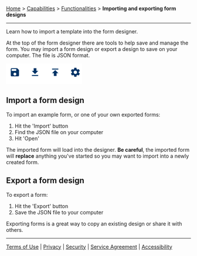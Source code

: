 [Home](index) > [Capabilities](Capabilities) > [Functionalities](Functionalities) > **Importing and exporting form designs**
***


Learn how to import a template into the form designer.

<!-- On this page:
* [Import a form design](#import-a-form-design)
* [Export a form design](#export-a-form-design) -->

At the top of the form designer there are tools to help save and manage the form. You may import a form design or export a design to save on your computer. The file is JSON format.

![](images/import_export_tools.png)

## Import a form design
<!-- **[Back to top](#top)** -->

To import an example form, or one of your own exported forms:

1. Hit the 'Import' button
2. Find the JSON file on your computer
3. Hit 'Open'

The imported form will load into the designer. **Be careful**, the imported form will **replace** anything you've started so you may want to import into a newly created form.

## Export a form design
<!-- **[Back to top](#top)** -->

To export a form:

1. Hit the 'Export' button
2. Save the JSON file to your computer

Exporting forms is a great way to copy an existing design or share it with others.

***
[Terms of Use](Terms-of-Use) | [Privacy](Privacy) | [Security](Security) | [Service Agreement](Service-Agreement) | [Accessibility](Accessibility)